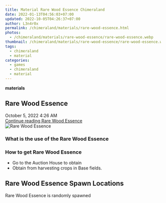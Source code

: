 ```yaml
---
title: Material Rare Wood Essence Chimeraland
date: 2022-01-13T04:56:03+07:00
updated: 2022-10-05T04:26:37+07:00
author: L3n4r0x
permalink: /chimeraland/materials/rare-wood-essence.html
photos:
  - /chimeraland/materials/rare-wood-essence/rare-wood-essence.webp
thumbnail: /chimeraland/materials/rare-wood-essence/rare-wood-essence.webp
tags:
  - chimeraland
  - material
categories:
  - games
  - chimeraland
  - material
---
```


<link
  rel="stylesheet"
  href="https://rawcdn.githack.com/dimaslanjaka/Web-Manajemen/870a349/css/bootstrap-5-3-0-alpha3-wrapper.css"
/>
<section id="bootstrap-wrapper">
  <div data-bs-theme="dark">
    <div
      class="row g-0 border rounded overflow-hidden flex-md-row mb-4 shadow-sm position-relative bg-dark text-light"
    >
      <div class="col p-4 d-flex flex-column position-static">
        <strong class="d-inline-block mb-2 text-success">materials</strong>
        <h2 class="mb-0">Rare Wood Essence</h2>
        <div class="mb-1 text-muted">October 5, 2022 4:26 AM</div>
        <a
          href="/chimeraland/materials/rare-wood-essence.html"
          class="stretched-link d-none text-primary"
          >Continue reading Rare Wood Essence</a
        >
      </div>
      <div class="col-auto d-none d-md-block d-lg-block">
        <img
          src="https://www.webmanajemen.com/chimeraland/materials/rare-wood-essence/rare-wood-essence.webp"
          alt="Rare Wood Essence"
        />
      </div>
    </div>
    <div class="row">
      <div class="col-lg-6 col-12 mb-2">
        <div class="card">
          <div class="card-body">
            <h3 class="card-title">What is the use of the Rare Wood Essence</h3>
            <div class="card-text"><ul></ul></div>
          </div>
        </div>
      </div>
      <div class="col-lg-6 col-12 mb-2">
        <div class="card">
          <div class="card-body">
            <h3 class="card-title">How to get Rare Wood Essence</h3>
            <div class="card-text">
              <ul>
                <li>Go to the Auction House to obtain</li>
                <li>Obtain from harvesting crops in Base fields.</li>
              </ul>
            </div>
          </div>
        </div>
      </div>
      <div class="col-12 mb-2">
        <h2>Rare Wood Essence Spawn Locations</h2>
        <p>Rare Wood Essence is randomly spawned</p>
      </div>
    </div>
  </div>
</section>